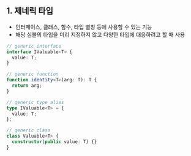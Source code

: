## 1. 제네릭 타입

- 인터페이스, 클래스, 함수, 타입 별칭 등에 사용할 수 있는 기능
- 해당 심볼의 타입을 미리 지정하지 않고 다양한 타입에 대응하려고 할 때 사용

```ts
// generic interface
interface IValuable<T> {
  value: T;
}

// generic function
function identity<T>(arg: T): T {
  return arg;
}

// generic type alias
type IValuable<T> = {
  value: T;
};

// generic class
class Valuable<T> {
  constructor(public value: T) {}
}
```

